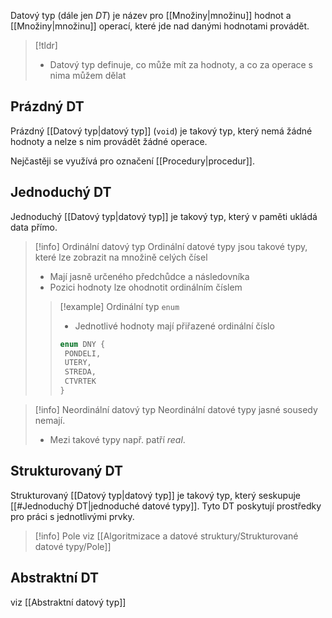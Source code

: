 Datový typ (dále jen *DT*) je název pro [[Množiny|množinu]] hodnot a [[Množiny|množinu]] operací, které jde nad danými hodnotami provádět.

>[!tldr]
>- Datový typ definuje, co může mít za hodnoty, a co za operace s nima můžem dělat


## Prázdný DT
Prázdný [[Datový typ|datový typ]] (`void`) je takový typ, který nemá žádné hodnoty a nelze s nim provádět žádné operace.

Nejčastěji se využívá pro označení [[Procedury|procedur]].

## Jednoduchý DT
Jednoduchý [[Datový typ|datový typ]] je takový typ, který v paměti ukládá data přímo.

> [!info] Ordinální datový typ
Ordinální datové typy jsou takové typy, které lze zobrazit na množině celých čísel
>- Mají jasně určeného předchůdce a následovníka
>- Pozici hodnoty lze ohodnotit ordinálním číslem
>>[!example] Ordinální typ `enum`
>>- Jednotlivé hodnoty mají přiřazené ordinální číslo
>>```c
>>enum DNY {
>>	PONDELI,
>>	UTERY,
>>	STREDA,
>>	CTVRTEK
>>}
>>```

> [!info] Neordinální datový typ
> Neordinální datové typy jasné sousedy nemají. 
> - Mezi takové typy např. patří *real*.

## Strukturovaný DT
Strukturovaný [[Datový typ|datový typ]] je takový typ, který seskupuje [[#Jednoduchý DT|jednoduché datové typy]]. Tyto DT poskytují prostředky pro práci s jednotlivými prvky.

> [!info] Pole
> viz [[Algoritmizace a datové struktury/Strukturované datové typy/Pole]]


## Abstraktní DT
viz [[Abstraktní datový typ]]